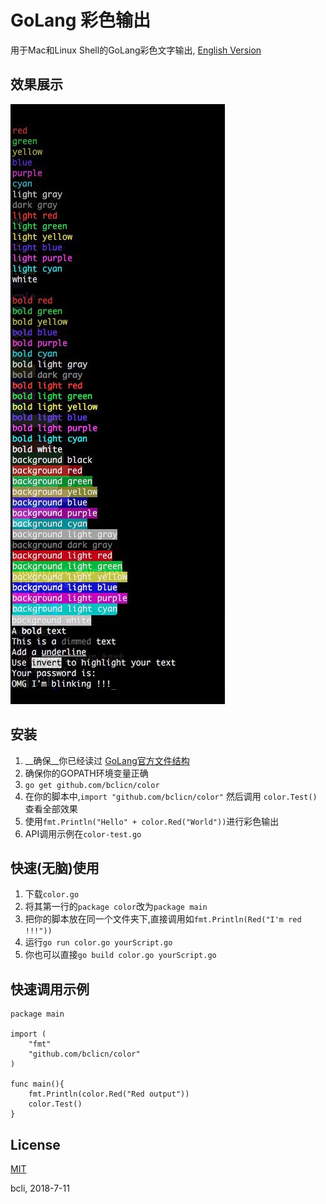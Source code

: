 # GoLang 彩色输出

用于Mac和Linux Shell的GoLang彩色文字输出, [English Version](README.md)

## 效果展示
![img](showcase.jpg)

## 安装

1. __确保__你已经读过  [GoLang官方文件结构](https://golang.org/doc/code.html)
2. 确保你的GOPATH环境变量正确
3. `go get github.com/bclicn/color`
3. 在你的脚本中,`import "github.com/bclicn/color"` 然后调用 `color.Test()`查看全部效果
5. 使用`fmt.Println("Hello" + color.Red("World"))`进行彩色输出
4. API调用示例在`color-test.go`

## 快速(无脑)使用

1. 下载`color.go`
2. 将其第一行的`package color`改为`package main`
3. 把你的脚本放在同一个文件夹下,直接调用如`fmt.Println(Red("I'm red !!!"))`
4. 运行`go run color.go yourScript.go`
5. 你也可以直接`go build color.go yourScript.go`

## 快速调用示例

    package main

    import (
	    "fmt"
	    "github.com/bclicn/color"
    )

    func main(){
	    fmt.Println(color.Red("Red output"))
	    color.Test()
    }

##  License

[MIT](LICENSE)

bcli, 2018-7-11
